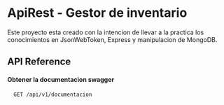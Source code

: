 
# ApiRest - Gestor de inventario

Este proyecto esta creado con la intencion de llevar a la practica los conocimientos en JsonWebToken, Express y manipulacion de MongoDB.
## API Reference

#### Obtener la documentacion swagger

```http
  GET /api/v1/documentacion
```
